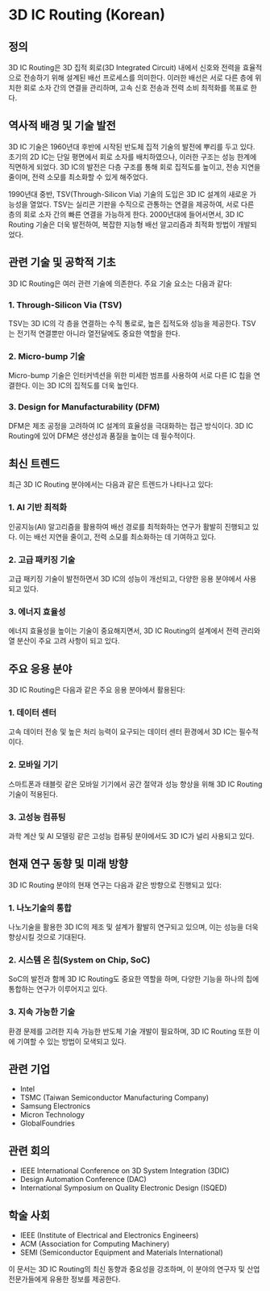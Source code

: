# 3D IC Routing (Korean)

## 정의
3D IC Routing은 3D 집적 회로(3D Integrated Circuit) 내에서 신호와 전력을 효율적으로 전송하기 위해 설계된 배선 프로세스를 의미한다. 이러한 배선은 서로 다른 층에 위치한 회로 소자 간의 연결을 관리하며, 고속 신호 전송과 전력 소비 최적화를 목표로 한다.

## 역사적 배경 및 기술 발전
3D IC 기술은 1960년대 후반에 시작된 반도체 집적 기술의 발전에 뿌리를 두고 있다. 초기의 2D IC는 단일 평면에서 회로 소자를 배치하였으나, 이러한 구조는 성능 한계에 직면하게 되었다. 3D IC의 발전은 다층 구조를 통해 회로 집적도를 높이고, 전송 지연을 줄이며, 전력 소모를 최소화할 수 있게 해주었다. 

1990년대 중반, TSV(Through-Silicon Via) 기술의 도입은 3D IC 설계의 새로운 가능성을 열었다. TSV는 실리콘 기판을 수직으로 관통하는 연결을 제공하여, 서로 다른 층의 회로 소자 간의 빠른 연결을 가능하게 한다. 2000년대에 들어서면서, 3D IC Routing 기술은 더욱 발전하여, 복잡한 지능형 배선 알고리즘과 최적화 방법이 개발되었다.

## 관련 기술 및 공학적 기초
3D IC Routing은 여러 관련 기술에 의존한다. 주요 기술 요소는 다음과 같다:

### 1. Through-Silicon Via (TSV)
TSV는 3D IC의 각 층을 연결하는 수직 통로로, 높은 집적도와 성능을 제공한다. TSV는 전기적 연결뿐만 아니라 열전달에도 중요한 역할을 한다.

### 2. Micro-bump 기술
Micro-bump 기술은 인터커넥션을 위한 미세한 범프를 사용하여 서로 다른 IC 칩을 연결한다. 이는 3D IC의 집적도를 더욱 높인다.

### 3. Design for Manufacturability (DFM)
DFM은 제조 공정을 고려하여 IC 설계의 효율성을 극대화하는 접근 방식이다. 3D IC Routing에 있어 DFM은 생산성과 품질을 높이는 데 필수적이다.

## 최신 트렌드
최근 3D IC Routing 분야에서는 다음과 같은 트렌드가 나타나고 있다:

### 1. AI 기반 최적화
인공지능(AI) 알고리즘을 활용하여 배선 경로를 최적화하는 연구가 활발히 진행되고 있다. 이는 배선 지연을 줄이고, 전력 소모를 최소화하는 데 기여하고 있다.

### 2. 고급 패키징 기술
고급 패키징 기술이 발전하면서 3D IC의 성능이 개선되고, 다양한 응용 분야에서 사용되고 있다.

### 3. 에너지 효율성
에너지 효율성을 높이는 기술이 중요해지면서, 3D IC Routing의 설계에서 전력 관리와 열 분산이 주요 고려 사항이 되고 있다.

## 주요 응용 분야
3D IC Routing은 다음과 같은 주요 응용 분야에서 활용된다:

### 1. 데이터 센터
고속 데이터 전송 및 높은 처리 능력이 요구되는 데이터 센터 환경에서 3D IC는 필수적이다.

### 2. 모바일 기기
스마트폰과 태블릿 같은 모바일 기기에서 공간 절약과 성능 향상을 위해 3D IC Routing 기술이 적용된다.

### 3. 고성능 컴퓨팅
과학 계산 및 AI 모델링 같은 고성능 컴퓨팅 분야에서도 3D IC가 널리 사용되고 있다.

## 현재 연구 동향 및 미래 방향
3D IC Routing 분야의 현재 연구는 다음과 같은 방향으로 진행되고 있다:

### 1. 나노기술의 통합
나노기술을 활용한 3D IC의 제조 및 설계가 활발히 연구되고 있으며, 이는 성능을 더욱 향상시킬 것으로 기대된다.

### 2. 시스템 온 칩(System on Chip, SoC)
SoC의 발전과 함께 3D IC Routing도 중요한 역할을 하며, 다양한 기능을 하나의 칩에 통합하는 연구가 이루어지고 있다.

### 3. 지속 가능한 기술
환경 문제를 고려한 지속 가능한 반도체 기술 개발이 필요하며, 3D IC Routing 또한 이에 기여할 수 있는 방법이 모색되고 있다.

## 관련 기업
- Intel
- TSMC (Taiwan Semiconductor Manufacturing Company)
- Samsung Electronics
- Micron Technology
- GlobalFoundries

## 관련 회의
- IEEE International Conference on 3D System Integration (3DIC)
- Design Automation Conference (DAC)
- International Symposium on Quality Electronic Design (ISQED)

## 학술 사회
- IEEE (Institute of Electrical and Electronics Engineers)
- ACM (Association for Computing Machinery)
- SEMI (Semiconductor Equipment and Materials International)

이 문서는 3D IC Routing의 최신 동향과 중요성을 강조하며, 이 분야의 연구자 및 산업 전문가들에게 유용한 정보를 제공한다.